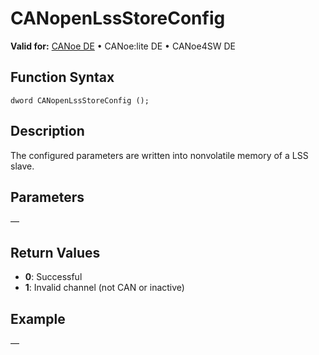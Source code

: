 # CANopenLssStoreConfig

**Valid for:** [CANoe DE](../../../../Shared/FeatureAvailability.md) • CANoe:lite DE • CANoe4SW DE

## Function Syntax

```
dword CANopenLssStoreConfig ();
```

## Description

The configured parameters are written into nonvolatile memory of a LSS slave.

## Parameters

—

## Return Values

- **0**: Successful
- **1**: Invalid channel (not CAN or inactive)

## Example

—

